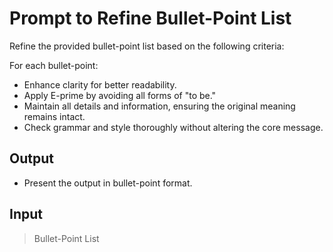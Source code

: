 # Prompt to Refine Bullet-Point List

Refine the provided bullet-point list based on the following criteria:

For each bullet-point:

- Enhance clarity for better readability.
- Apply E-prime by avoiding all forms of "to be."
- Maintain all details and information, ensuring the original meaning remains intact.
- Check grammar and style thoroughly without altering the core message.

## Output

- Present the output in bullet-point format.

## Input

> Bullet-Point List
